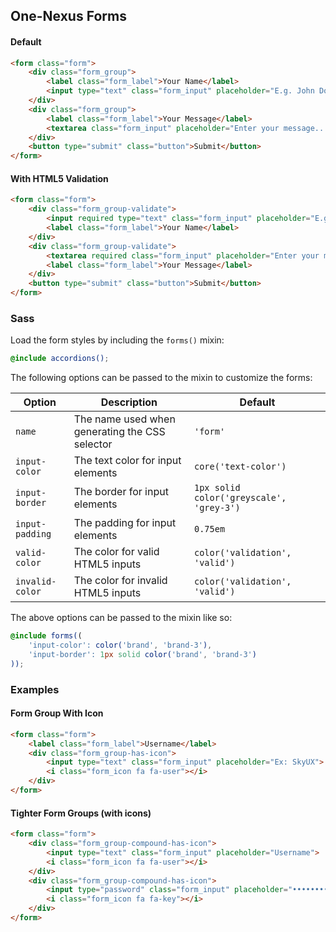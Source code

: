 ## One-Nexus Forms

#### Default

```html
<form class="form">
    <div class="form_group">
        <label class="form_label">Your Name</label>
        <input type="text" class="form_input" placeholder="E.g. John Doe">
    </div>
    <div class="form_group">
        <label class="form_label">Your Message</label>
        <textarea class="form_input" placeholder="Enter your message..."></textarea>
    </div>
    <button type="submit" class="button">Submit</button>
</form>
```

#### With HTML5 Validation

```html
<form class="form">
    <div class="form_group-validate">
        <input required type="text" class="form_input" placeholder="E.g. John Doe">
        <label class="form_label">Your Name</label>
    </div>
    <div class="form_group-validate">
        <textarea required class="form_input" placeholder="Enter your message..."></textarea>
        <label class="form_label">Your Message</label>
    </div>
    <button type="submit" class="button">Submit</button>
</form>
```

### Sass

Load the form styles by including the `forms()` mixin:

```scss
@include accordions();
```

The following options can be passed to the mixin to customize the forms:

<table class="table">
    <thead>
        <tr>
            <th>Option</th>
            <th>Description</th>
            <th>Default</th>
        </tr>
    </thead>
    <tbody>
        <tr>
            <td><code>name</code></td>
            <td>The name used when generating the CSS selector</td>
            <td><code>'form'</code></td>
        </tr>
        <tr>
            <td><code>input-color</code></td>
            <td>The text color for input elements</td>
            <td><code>core('text-color')</code></td>
        </tr>
        <tr>
            <td><code>input-border</code></td>
            <td>The border for input elements</td>
            <td><code>1px solid color('greyscale', 'grey-3')</code></td>
        </tr>
        <tr>
            <td><code>input-padding</code></td>
            <td>The padding for input elements</td>
            <td><code>0.75em</code></td>
        </tr>
        <tr>
            <td><code>valid-color</code></td>
            <td>The color for valid HTML5 inputs</td>
            <td><code>color('validation', 'valid')</code></td>
        </tr>
        <tr>
            <td><code>invalid-color</code></td>
            <td>The color for invalid HTML5 inputs</td>
            <td><code>color('validation', 'valid')</code></td>
        </tr>
    </tbody>
</table>

The above options can be passed to the mixin like so:

```scss
@include forms((
    'input-color': color('brand', 'brand-3'),
    'input-border': 1px solid color('brand', 'brand-3')
));
```

### Examples

#### Form Group With Icon

```html
<form class="form">
    <label class="form_label">Username</label>
    <div class="form_group-has-icon">
        <input type="text" class="form_input" placeholder="Ex: SkyUX">
        <i class="form_icon fa fa-user"></i>
    </div>
</form>
```

#### Tighter Form Groups (with icons)

```html
<form class="form">
    <div class="form_group-compound-has-icon">
        <input type="text" class="form_input" placeholder="Username">
        <i class="form_icon fa fa-user"></i>
    </div>
    <div class="form_group-compound-has-icon">
        <input type="password" class="form_input" placeholder="••••••••">
        <i class="form_icon fa fa-key"></i>
    </div>
</form>
```